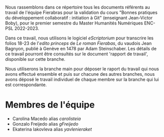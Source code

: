 
Nous rassemblons dans ce répertoire tous les documents référents au travail de l'équipe Fierabras pour la validation du cours "Bonnes pratiques du développement collaboratif : initiation à Git" (enseignant Jean-Victor Boby), pour le premier semestre du Master Humanités Numériques ENC-PSL 2022-2023.

Dans ce travail, nous utilisons le logiciel *eScriptorium* pour transcrire les folios 18-23 de l'*edito princeps* de *Le roman Fierabas*, du vaudois Jean Bagnyon, publié à Genève en 1478 par Adam Steinschaber.
Les détails de ce travail pourront être consultés sur le document 'rapport de travail', disponible sur cette branche.

Nous utiliserons la branche main pour déposer le raport du travail qui nous avons effectué ensemble et puis sur chacune des autres branches, nous avons déposé le travail individuel de chaque membre sur la branche qui lui est correspondante.

# Membres de l'équipe
- Carolina Macedo alias *carolisteia*
- Gonzalo Freijedo alias *gFreijedo*
- Ekaterina Iakovleva alias *yavlenieraket*

